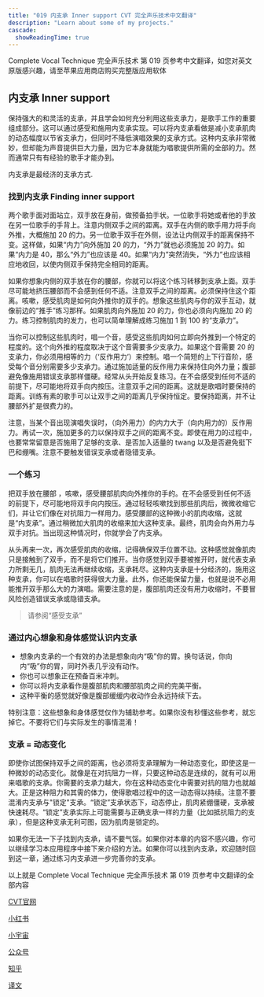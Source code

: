 ```yaml
---
title: "019 内支承 Inner support CVT 完全声乐技术中文翻译"
description: "Learn about some of my projects."
cascade:
  showReadingTime: true
---
```

Complete Vocal Technique 完全声乐技术 第 019 页参考中文翻译，如您对英文原版感兴趣，请至苹果应用商店购买完整版应用软体

## 内支承 Inner support

保持强大的和灵活的支承，并且学会如何充分利用这些支承力，是歌手工作的重要组成部分。这可以通过感受和施用内支承实现。可以将内支承看做是减小支承肌肉的动态幅度以节省支承力，但同时不降低演唱效果的支承方式。这种内支承非常微妙，但却能为声音提供巨大力量，因为它本身就能为唱歌提供所需的全部的力。然而通常只有有经验的歌手才能办到。

内支承是最经济的支承方式.

### 找到内支承 Finding inner support

两个歌手面对面站立，双手放在身前，做预备拍手状。一位歌手将她或者他的手放在另一位歌手的手背上。注意内侧双手之间的距离。双手在内侧的歌手用力将手向外推，大概施加 20 的力。另一位歌手双手在外侧，设法让内侧双手的距离保持不变。这样做，如果“内力”向外施加 20 的力，“外力”就也必须施加 20 的力。如果“内力是 40，那么“外力”也应该是 40。如果“内力”突然消失，“外力”也应该相应地收回，以使内侧双手保持完全相同的距离。

如果你想象内侧的双手放在你的腰部，你就可以将这个练习转移到支承上面。双手尽可能地挤压腰部而不会感到任何不适。注意双手之间的距离。必须保持住这个距离。咳嗽，感受肌肉是如何向外推你的双手的。想象这些肌肉与你的双手互动，就像前边的“推手”练习那样。如果肌肉向外施加 20 的力，你也必须向内施加 20 的力。练习控制肌肉的发力，也可以简单理解成练习施加 1 到 100 的“支承力”。

当你可以控制这些肌肉时，唱一个音，感受这些肌肉如何立即向外推到一个特定的程度的。这个向外推的程度取决于这个音需要多少支承力。如果这个音需要 20 的支承力，你必须用相等的力（‘反作用力’）来控制。唱一个简短的上下行音阶，感受每个音分别需要多少支承力。通过施加适量的反作用力来保持住向外力量；腹部避免像施用错误支承那样僵硬。经常从头开始反复练习。在不会感受到任何不适的前提下，尽可能地将双手向内按压。注意双手之间的距离。这就是歌唱时要保持的距离。训练有素的歌手可以让双手之间的距离几乎保持恒定。要保持距离，并不让腰部外扩是很费力的。

注意，当某个音出现演唱失误时，（向外用力）的内力大于（向内用力的）反作用力。再试一次，施加更多的力以保持双手之间的距离不变。即使在用力的过程中，也要常常留意是否施用了足够的支承、是否加入适量的 twang 以及是否避免挺下巴和绷嘴。注意不要触发错误支承或者隐错支承。

### 一个练习

把双手放在腰部 ，咳嗽，感受腰部肌肉向外推你的手的。在不会感受到任何不适的前提下，尽可能地将双手向内按压。通过轻轻咳嗽找到那些肌肉后，微微收缩它们，并让它们像在对抗阻力一样用力。感受腰部的这种微小的肌肉收缩，这就是“内支承”。通过稍微加大肌肉的收缩来加大这种支承。最终，肌肉会向外用力与双手对抗。当出现这种情况时，你就学会了内支承。

从头再来一次，再次感受肌肉的收缩，记得确保双手位置不动。这种感觉就像肌肉只是接触到了双手，而不是将它们推开。当你感觉到双手要被推开时，就代表支承力所剩无几，肌肉无法再继续收缩，支承耗尽。这种内支承是十分经济的，施用这种支承，你可以在唱歌时获得很大力量。此外，你还能保留力量，也就是说不必用能推开双手那么大的力演唱。需要注意的是，腹部肌肉还没有用力收缩时，不要冒风险创造错误支承或隐错支承。

> 请参阅“感受支承”

### 通过内心想象和身体感觉认识内支承

- 想象内支承的一个有效的办法是想象向内“吸”你的胃。换句话说，你向内“吸”你的胃，同时外表几乎没有动作。
- 你也可以想象正在预备百米冲刺。
- 你可以将内支承看作是腹部肌肉和腰部肌肉之间的完美平衡。
- 这种平衡的感觉就好像是腹部缓缓内收动作会永远持续下去。
  
特别注意：这些想象和身体感觉仅作为辅助参考。如果你没有秒懂这些参考，就忘掉它。不要将它们与实际发生的事情混淆！

### 支承 = 动态变化

即使你试图保持双手之间的距离，也必须将支承理解为一种动态变化，即使这是一种微妙的动态变化。就像是在对抗阻力一样，只要这种动态是连续的，就有可以用来唱歌的支承。你需要的支承力越大，你在这种动态变化中需要对抗的阻力也就越大。正是这种阻力和其需的体力，使得歌唱过程中的这一动态得以持续。注意不要混淆内支承与"锁定"支承。“锁定”支承状态下，动态停止，肌肉紧绷僵硬，支承被快速耗尽。“锁定”支承实际上可能需要与正确支承一样的力量（比如抵抗阻力的支承），但是这种支承无利可图，因为肌肉是锁定的。

如果你无法一下子找到内支承，请不要气馁。如果你对本章的内容不感兴趣，你可以继续学习本应用程序中接下来介绍的方法。如果你可以找到内支承，欢迎随时回到这一章，通过练习内支承进一步完善你的支承。


以上就是 Complete Vocal Technique 完全声乐技术 第 019 页参考中文翻译的全部内容

[CVT官网](https://completevocalinstitute.com/complete-vocal-technique/)

[小红书](https://www.xiaohongshu.com/user/profile/627ff979000000002102aa68?xhsshare=CopyLink&appuid=627ff979000000002102aa68&apptime=1728791961)

[小宇宙](https://www.xiaoyuzhoufm.com/podcast/66be28dadb5e6d6bf99adc25)

[公众号](https://mp.weixin.qq.com/mp/appmsgalbum?action=getalbum&__biz=MzAxMjI3NzAxMg==&scene=1&album_id=3446246369961312256&count=3#wechat_redirect)

[知乎](https://www.zhihu.com/column/c_1825613276039491584)

[译文](https://euphia.github.io/zh-cn/posts/)